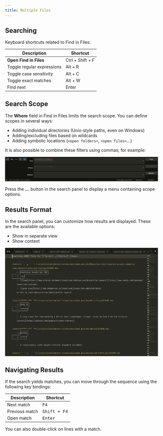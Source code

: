 ```yaml
---
title: Multiple Files
---
```


## Searching

Keyboard shortcuts related to Find in Files:

|        Description         |   Shortcut       |
| -------------------------- | ---------------- |
| **Open Find in Files**     | Ctrl + Shift + F |
| Toggle regular expressions | Alt + R          |
| Toggle case sensitivity    | Alt + C          |
| Toggle exact matches       | Alt + W          |
| Find next                  | Enter            |


## Search Scope

The **Where** field in Find in Files
limits the search scope.
You can define scopes in several ways:

- Adding individual directories (Unix-style paths, even on Windows)
- Adding/excluding files based on wildcards
- Adding symbolic locations (`<open folders>`, `<open files>`...)

It is also possible to combine these filters using commas; for example:

![Search Patterns](../images/2_3-search-filters.png)

Press the **...** button in the search panel
to display a menu containing scope options.


## Results Format

In the search panel, you can customize
how results are displayed.
These are the available options:

- Show in separate view
- Show context

![Search Results](../images/2_3-search-results-pattern.png)


## Navigating Results

If the search yields matches,
you can move through the sequence
using the following key bindings:

| Description    | Shortcut              |
| -------------- | --------------------- |
| Next match     | <kbd>F4</kbd>         |
| Previous match | <kbd>Shift + F4</kbd> |
| Open match     | <kbd>Enter</kbd>      |

You can also double-click
on lines with a match.

